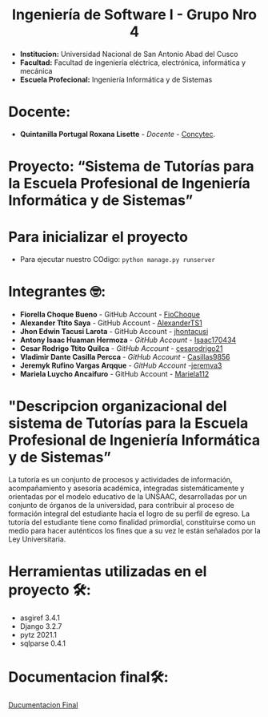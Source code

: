  # **<center>Ingeniería de Software I - Grupo Nro 4</center>**

- **Institucion:** Universidad Nacional de San Antonio Abad del Cusco
- **Facultad:** Facultad de ingeniería eléctrica, electrónica, informática y mecánica
- **Escuela Profecional:** Ingeniería Informática y de Sistemas

# Docente:
- **Quintanilla Portugal Roxana Lisette** - _Docente_ - [Concytec](http://directorio.concytec.gob.pe/appDirectorioCTI/VerDatosInvestigador.do?id_investigador=40930).

# Proyecto: “Sistema de Tutorías para la Escuela Profesional de Ingeniería Informática y de Sistemas”
# Para inicializar el proyecto
* Para ejecutar nuestro COdigo: `python manage.py runserver`
# Integrantes 🤓:
- **Fiorella Choque Bueno** - GitHub Account - [FioChoque](https://github.com/FioChoque)
- **Alexander Ttito Saya** - GitHub Account - [AlexanderTS1](https://github.com/AlexanderTS1)
- **Jhon Edwin Tacusi Larota** - GitHub Account - [jhontacusi](https://github.com/jhontacusi)
- **Antony Isaac Huaman Hermoza** - _GitHub Account_ - [Isaac170434](https://github.com/Isaac170434)
- **Cesar Rodrigo Ttito Quilca** - _GitHub Account_ - [cesarodrigo21](https://github.com/cesarodrigo21)
- **Vladimir Dante Casilla Percca** - _GitHub Account_ - [Casillas9856](https://github.com/Casillas9856)
- **Jeremyk Rufino Vargas Arqque** - _GitHub Account_ -[jeremva3](https://github.com/jeremva3)
- **Mariela Luycho Ancaifuro** - GitHub Account - [Mariela112](https://github.com/MLuAnc)

# "Descripcion organizacional del sistema de Tutorías para la Escuela Profesional de Ingeniería Informática y de Sistemas”

La tutoría es un conjunto de procesos y actividades de información, acompañamiento y asesoría académica, integradas sistemáticamente y orientadas por el modelo educativo de la UNSAAC, desarrolladas por un conjunto de órganos de la universidad, para contribuir al proceso de formación integral del estudiante hacia el logro de su perfil de egreso. La tutoría del estudiante tiene como finalidad primordial, constituirse como un medio para hacer auténticos los fines que a su vez le están señalados por la Ley Universitaria. 

# Herramientas utilizadas en el proyecto 🛠:

- asgiref 3.4.1
- Django 3.2.7
- pytz 2021.1
- sqlparse 0.4.1

# Documentacion final🛠:
[Ducumentacion Final](https://github.com/AlexanderTS1/Sistema_de_tutorias-TechnoVision/blob/main/Tercera%20Entrega/Documentacion/Documentocion%20software%20final.pdf)
